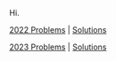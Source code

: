 Hi. 

[2022 Problems](https://adventofcode.com/2022) | [Solutions](src/2022/)

[2023 Problems](https://adventofcode.com/2023) | [Solutions](src/2023/)

